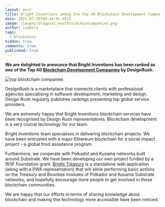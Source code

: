 ```yaml
---
layout: post
title: Bright Inventions among the Top 40 Blockchain Development Companies
date: 2021-07-20T09:44:01.052Z
image: /images/blogpost_bestblockchaincompanies.png
author: izabela
tags:
  - blockchain
hidden: true
comments: true
published: true
---
```

**We are delighted to announce that Bright Inventions has been ranked as one of the Top 40 [Blockchain Development Companies](https://www.designrush.com/agency/blockchain-development-companies) by DesignRush.**

![top blockchain companies](/images/blogpost_bestblockchaincompanies.png)

DesignRush is a marketplace that connects clients with professional agencies specialising in software development, marketing and design. Design Rush regularly publishes rankings presenting top global service providers.

We are extremely happy that Bright Inventions blockchain services have been recognised by Design Rush representatives. Blockchain development is a very crucial technology for our team.

Bright Inventions team specialises in delivering blockchain projects. We have been entrusted with a major Ethereum blockchain for a social impact project – a global food assistance program. 

Furthermore, we cooperate with Polkadot and Kusama networks built around Substrate. We have been developing our own project funded by a W3F Foundation grant. [Bright Treasury](https://brightinventions.pl/blog/bright-treasury-a-treasury-module-application-funded-by-a-w3f-foundation-grant/) is a standalone web application (along with a PWA representation) that will allow performing basic actions on the Treasury and Bounties modules of Polkadot and Kusama Substrate networks, and hopefully encourage more people to get involved in these blockchain communities.

We are happy that our efforts in terms of sharing knowledge about blockchain and making this technology more accessible have been noticed.